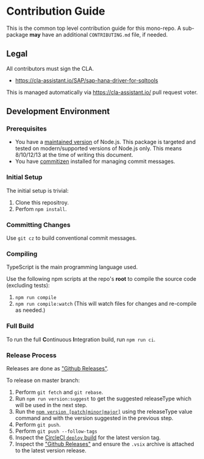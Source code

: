 # Contribution Guide

This is the common top level contribution guide for this mono-repo.
A sub-package **may** have an additional `CONTRIBUTING.md` file, if needed.

## Legal

All contributors must sign the CLA.

- https://cla-assistant.io/SAP/sap-hana-driver-for-sqltools

This is managed automatically via https://cla-assistant.io/ pull request voter.

## Development Environment

### Prerequisites

- You have a [maintained version](https://nodejs.org/en/about/releases/) of Node.js.
  This package is targeted and tested on modern/supported versions of Node.js only.
  This means 8/10/12/13 at the time of writing this document.
- You have [commitizen](https://github.com/commitizen/cz-cli#installing-the-command-line-tool) installed for managing commit messages.

### Initial Setup

The initial setup is trivial:

1. Clone this repositroy.
2. Perfom `npm install`.

### Committing Changes

Use `git cz` to build conventional commit messages.

### Compiling

TypeScript is the main programming language used.

Use the following npm scripts at the repo's **root** to compile the source code (excluding tests):

1. `npm run compile`
2. `npm run compile:watch` (This will watch files for changes and re-compile as needed.)

### Full Build

To run the full **C**ontinuous **I**ntegration build, run `npm run ci`.

### Release Process

Releases are done as ["Github Releases"][gh-releases].

To release on master branch:

1. Perform `git fetch` and `git rebase`.
2. Run `npm run version:suggest` to get the suggested releaseType which will be used in the next step.
3. Run the [`npm version [patch|minor|major]`](https://docs.npmjs.com/cli/version) using the releaseType value
  command and with the version suggested in the previous step.
4. Perform `git push`.
5. Perform `git push --follow-tags`
6. Inspect the [CircleCI `deploy` build](https://circleci.com/gh/SAP/sap-hana-driver-for-sqltools) for the latest version tag.
7. Inspect the ["Github Releases"][gh-releases] and ensure the `.vsix` archive is attached to the latest version release.

[gh-releases]: https://github.com/SAP/sap-hana-driver-for-sqltools/releases
